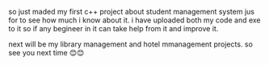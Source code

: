 so just maded my first c++ project about student management system jus for to see how much i know about it.
i have uploaded both my code and exe to it so if any begineer in it can take help from it and improve it.

next will be my library management and hotel mmanagement projects.
so see you next time 😊😊
